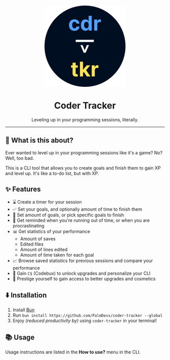 <p align="center"><img src="./assets/coder-tracker.svg" width="256" height="256" /></p>
<h1 align="center">Coder Tracker</h1>
<p align="center">Leveling up in your programming sessions, literally.</p>

---

## 🤔 What is this about?

Ever wanted to level up in your programming sessions like it's a game? No? Well, too bad.

This is a CLI tool that allows you to create goals and finish them to gain XP and level up. It's like a to-do list, but with XP.

## ✨ Features

- ⌛ Create a timer for your session
- ✅ Set your goals, and optionally amount of time to finish them
- 📃 Set amount of goals, or pick specific goals to finish
- 🔔 Get reminded when you're running out of time, or when you are procrastinating
- 📊 Get statistics of your performance
  - Amount of saves
  - Edited files
  - Amount of lines edited
  - Amount of time taken for each goal
- 📈 Browse saved statistics for previous sessions and compare your performance
- 💸 Gain `C$` (Codebux) to unlock upgrades and personalize your CLI
- 🌟 Prestige yourself to gain access to better upgrades and cosmetics

## ⬇️ Installation

1. Install [Bun](https://bun.sh)
2. Run `bun install https://github.com/PalmDevs/coder-tracker --global`
3. Enjoy _(reduced productivity by)_ using `coder-tracker` in your terminal!

## 📚 Usage

Usage instructions are listed in the **How to use?** menu in the CLI.
